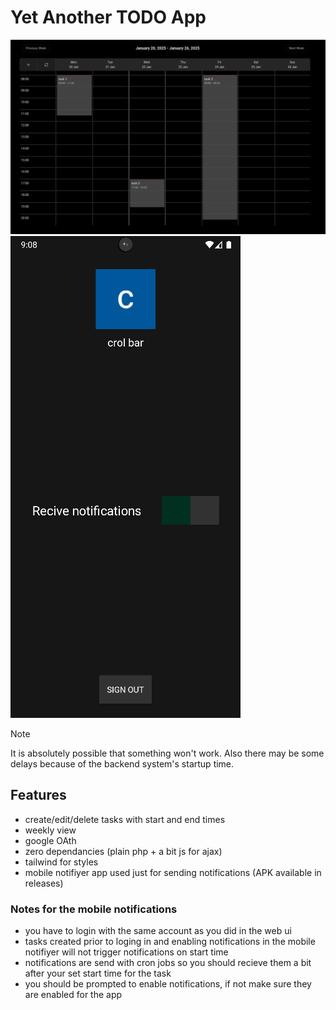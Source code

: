 # Yet Another TODO App

![](.github/assets/ui.png)
![](.github/assets/mobile_ui.png)


> [!NOTE]
> It is absolutely possible that something won't work.
> Also there may be some delays because of the backend system's startup time.

## Features
- create/edit/delete tasks with start and end times
- weekly view
- google OAth
- zero dependancies (plain php + a bit js for ajax)
- tailwind for styles
- mobile notifiyer app used just for sending notifications (APK available in releases)

### Notes for the mobile notifications
- you have to login with the same account as you did in the web ui
- tasks created prior to loging in and enabling notifications in the mobile notifiyer will not trigger notifications on start time
- notifications are send with cron jobs so you should recieve them a bit after your set start time for the task
- you should be prompted to enable notifications, if not make sure they are enabled for the app
